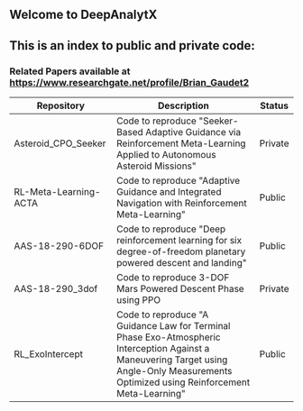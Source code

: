 ## Welcome to DeepAnalytX

## This is an index to public and private code:

### Related Papers available at https://www.researchgate.net/profile/Brian_Gaudet2

Repository | Description | Status
------------ | ------------- | -------------
Asteroid_CPO_Seeker | Code to reproduce "Seeker-Based Adaptive Guidance via Reinforcement Meta-Learning Applied to Autonomous Asteroid Missions" | Private
RL-Meta-Learning-ACTA | Code to reproduce "Adaptive Guidance and Integrated Navigation with Reinforcement Meta-Learning" | Public
AAS-18-290-6DOF | Code to reproduce "Deep reinforcement learning for six degree-of-freedom planetary powered descent and landing" | Public
AAS-18-290_3dof | Code to reproduce 3-DOF Mars Powered Descent Phase using PPO | Private
RL_ExoIntercept | Code to reproduce "A Guidance Law for Terminal Phase Exo-Atmospheric Interception Against a Maneuvering Target using Angle-Only Measurements Optimized using Reinforcement Meta-Learning" | Public



